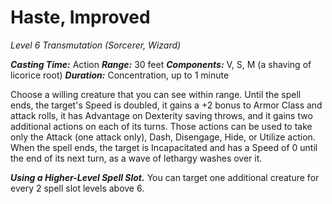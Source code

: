# Haste, Improved
*Level 6 Transmutation (Sorcerer, Wizard)*

***Casting Time:*** Action
***Range:*** 30 feet
***Components:*** V, S, M (a shaving of licorice root)
***Duration:*** Concentration, up to 1 minute

Choose a willing creature that you can see within range. Until the spell ends, the target's Speed is doubled, it gains a +2 bonus to Armor Class and attack rolls, it has Advantage on Dexterity saving throws, and it gains two additional actions on each of its turns. Those actions can be used to take only the Attack (one attack only), Dash, Disengage, Hide, or Utilize action.  
When the spell ends, the target is Incapacitated and has a Speed of 0 until the end of its next turn, as a wave of lethargy washes over it.

***Using a Higher-Level Spell Slot.*** You can target one additional creature for every 2 spell slot levels above 6.